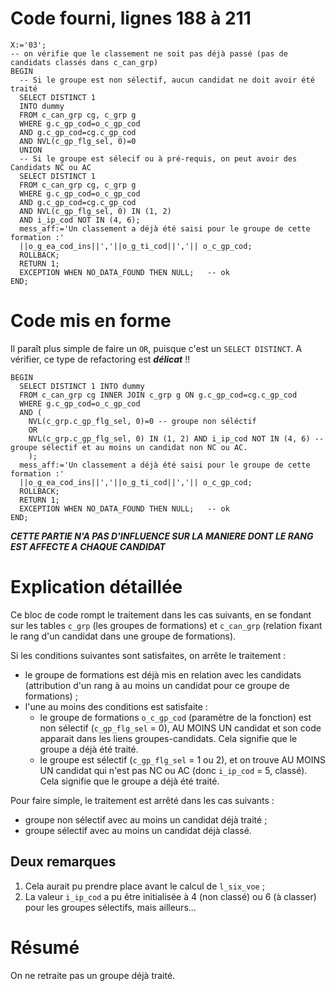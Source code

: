 # Code fourni, lignes 188 à 211
``` 
X:='03';
-- on vérifie que le classement ne soit pas déjà passé (pas de candidats classés dans c_can_grp)
BEGIN
  -- Si le groupe est non sélectif, aucun candidat ne doit avoir été traité
  SELECT DISTINCT 1
  INTO dummy
  FROM c_can_grp cg, c_grp g
  WHERE g.c_gp_cod=o_c_gp_cod
  AND g.c_gp_cod=cg.c_gp_cod
  AND NVL(c_gp_flg_sel, 0)=0
  UNION
  -- Si le groupe est sélecif ou à pré-requis, on peut avoir des Candidats NC ou AC
  SELECT DISTINCT 1
  FROM c_can_grp cg, c_grp g
  WHERE g.c_gp_cod=o_c_gp_cod
  AND g.c_gp_cod=cg.c_gp_cod
  AND NVL(c_gp_flg_sel, 0) IN (1, 2)
  AND i_ip_cod NOT IN (4, 6);
  mess_aff:='Un classement a déjà été saisi pour le groupe de cette formation :'
  ||o_g_ea_cod_ins||','||o_g_ti_cod||','|| o_c_gp_cod;
  ROLLBACK;
  RETURN 1;
  EXCEPTION WHEN NO_DATA_FOUND THEN NULL;   -- ok
END;
```

# Code mis en forme
Il paraît plus simple de faire un `OR`, puisque c'est un `SELECT DISTINCT`. A vérifier, ce type de refactoring est ***délicat*** !!
```
BEGIN
  SELECT DISTINCT 1 INTO dummy
  FROM c_can_grp cg INNER JOIN c_grp g ON g.c_gp_cod=cg.c_gp_cod
  WHERE g.c_gp_cod=o_c_gp_cod
  AND (
	NVL(c_grp.c_gp_flg_sel, 0)=0 -- groupe non séléctif
	OR
	NVL(c_grp.c_gp_flg_sel, 0) IN (1, 2) AND i_ip_cod NOT IN (4, 6) -- groupe sélectif et au moins un candidat non NC ou AC.
	);
  mess_aff:='Un classement a déjà été saisi pour le groupe de cette formation :'
  ||o_g_ea_cod_ins||','||o_g_ti_cod||','|| o_c_gp_cod;
  ROLLBACK;
  RETURN 1;
  EXCEPTION WHEN NO_DATA_FOUND THEN NULL;   -- ok
END;
```

***CETTE PARTIE N'A PAS D'INFLUENCE SUR LA MANIERE DONT LE RANG EST AFFECTE A CHAQUE CANDIDAT***

# Explication détaillée
Ce bloc de code rompt le traitement dans les cas suivants, en se fondant sur les tables `c_grp` (les groupes de formations) et `c_can_grp` (relation fixant le rang d'un candidat dans une groupe de formations). 

Si les conditions suivantes sont satisfaites, on arrête le traitement :
* le groupe de formations est déjà mis en relation avec les candidats (attribution d'un rang à au moins un candidat pour ce groupe de formations) ;
* l'une au moins des conditions est satisfaite : 
    * le groupe de formations `o_c_gp_cod` (paramètre de la fonction) est non sélectif (`c_gp_flg_sel` = 0), AU MOINS UN candidat et son code apparait dans les liens groupes-candidats. Cela signifie que le groupe a déjà été traité.
    * le groupe est sélectif (`c_gp_flg_sel` = 1 ou 2), et on trouve AU MOINS UN candidat qui n'est pas NC ou AC (donc `i_ip_cod` = 5, classé). Cela signifie que le groupe a déjà été traité.

Pour faire simple, le traitement est arrêté dans les cas suivants :
* groupe non sélectif avec au moins un candidat déjà traité ;
* groupe sélectif avec au moins un candidat déjà classé.
	
## Deux remarques
1. Cela aurait pu prendre place avant le calcul de `l_six_voe` ;
2. La valeur `i_ip_cod` a pu être initialisée à 4 (non classé) ou 6 (à classer) pour les groupes sélectifs, mais ailleurs...

# Résumé
On ne retraite pas un groupe déjà traité.